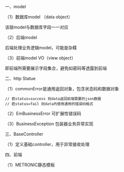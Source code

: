 一、model

（1）数据库model （data object）

该层model与数据库字段一一对应

（2）后端model

后端处理业务逻辑model，可能是杂糅

（3）前端model VO（view object）

即前端所需要展示字段集合，避免如密码等透露到前端

二、http Statue

（1）commonError是通用返回对象，包含状态码和数据对象

```
// 若status=success 则data返回前端需要的json数据
// 若status=fail 则data内使用通用的错误码格式
```

（2）EmBusinessError 可扩展性错误码

（3）BusinessException 包装器业务异常实现

三、BaseController

（1）定义基础controller，用于异常接收处理

四、前端

（1）METRONIC静态模板
